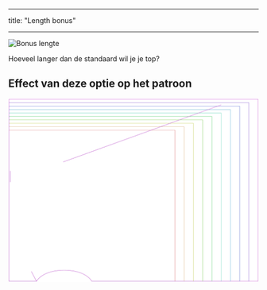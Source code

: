 - - -
title: "Length bonus"
- - -

![Bonus lengte](lengthbonus.svg)

Hoeveel langer dan de standaard wil je je top?

## Effect van deze optie op het patroon

![Deze afbeelding toont het effect van deze optie door meerdere varianten die een andere waarde hebben voor deze optie te vervangen](tamiko_lengthbonus_sample.svg "Effect of this option on the pattern")

